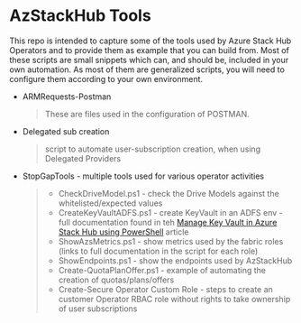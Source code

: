 # AzStackHub Tools

This repo is intended to capture some of the tools used by Azure Stack Hub Operators and to provide them as example that you can build from. 
Most of these scripts are small snippets which can, and should be, included in your own automation. As most of them are generalized scripts, you will need to configure them according to your own environment.

* ARMRequests-Postman

    > These are files used in the configuration of POSTMAN.

* Delegated sub creation

    > script to automate user-subscription creation, when using Delegated Providers


* StopGapTools - multiple tools used for various operator activities
  
    > - CheckDriveModel.ps1 - check the Drive Models against the whitelisted/expected values
    > - CreateKeyVaultADFS.ps1 - create KeyVault in an ADFS env - full documentation found in teh [Manage Key Vault in Azure Stack Hub using PowerShell](https://docs.microsoft.com/azure-stack/user/azure-stack-key-vault-manage-powershell) article
    > - ShowAzsMetrics.ps1 - show metrics used by the fabric roles (links to full documentation in the script for each role)
    > - ShowEndpoints.ps1 - show the endpoints used by AzStackHub
    > - Create-QuotaPlanOffer.ps1 - example of automating the creation of quotas/plans/offers
    > - Create-Secure Operator Custom Role - steps to create an customer Operator RBAC role without rights to take ownership of user subscriptions

    